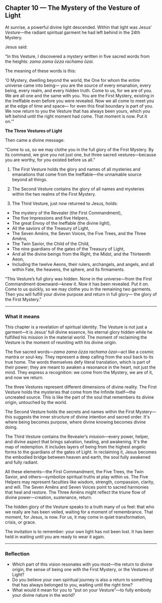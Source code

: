## Chapter 10 — The Mystery of the Vesture of Light

At sunrise, a powerful divine light descended. Within that light was Jesus’ *Vesture*—the radiant spiritual garment he had left behind in the 24th Mystery.

Jesus said:

“In this Vesture, I discovered a mystery written in five sacred words from the heights:
*zama zama ōzza rachama ōzai.*

The meaning of these words is this:

‘O Mystery, dwelling beyond the world, the One for whom the entire universe came into being—
you are the source of every emanation, every being, every realm, and every hidden truth.
Come to us, for we are of you. We are all one and the same with you.
You are the First Mystery, existing in the Ineffable even before you were revealed.
Now we all come to meet you at the edge of time and space—
for even this final boundary is part of you.
We now return to you the Vesture that has always been yours,
which you left behind until the right moment had come.
That moment is now. Put it on.’”

**The Three Vestures of Light**

Then came a divine message:

“Come to us, so we may clothe you in the full glory of the First Mystery.
By its command, we give you not just one, but three sacred vestures—because you are worthy,
for you existed before us all.”

1. The First Vesture holds the glory and names of all mysteries and emanations that come from the Ineffable—the unnamable source beyond all things.

2. The Second Vesture contains the glory of all names and mysteries within the two realms of the First Mystery.

3. The Third Vesture, just now returned to Jesus, holds:

* The mystery of the Revealer (the First Commandment),
* The five Impressions and five Helpers,
* The great Envoy of the Ineffable (the divine light),
* All the saviors of the Treasury of Light,
* The Seven Amēns, the Seven Voices, the Five Trees, and the Three Amēns,
* The Twin Savior, the Child of the Child,
* The nine guardians of the gates of the Treasury of Light,
* And all the divine beings from the Right, the Midst, and the Thirteenth Aeon,
* Including the twelve Aeons, their rulers, archangels, and angels, and all within Fate, the heavens, the sphere, and its firmaments.

“This Vesture’s full glory was hidden. None in the universe—from the First Commandment downward—knew it.
Now it has been revealed. Put it on. Come to us quickly, so we may clothe you in the remaining two garments.
Then you will fulfill your divine purpose and return in full glory—
the glory of the First Mystery.”

---

### What it means

This chapter is a revelation of spiritual identity. The Vesture is not just a garment—it is Jesus’ full divine essence, his eternal glory hidden while he fulfilled his mission in the material world. The moment of reclaiming the Vesture is the moment of reuniting with his divine origin.

The five sacred words—*zama zama ōzza rachama ōzai*—act like a cosmic mantra or soul-key. They represent a deep calling from the soul back to its true home. The words themselves defy literal translation, which is part of their power; they are meant to awaken a resonance in the heart, not just the mind. They express a recognition: we come from the Mystery, we are of it, and now we return.

The three Vestures represent different dimensions of divine reality. The First Vesture holds the mysteries that come from the Infinite itself—the uncreated source. This is like the part of the soul that remembers its divine origin, untouched by the world.

The Second Vesture holds the secrets and names within the First Mystery—this suggests the inner structure of divine intention and sacred order. It's where being becomes purpose, where divine knowing becomes divine doing.

The Third Vesture contains the Revealer’s mission—every power, helper, and divine aspect that brings salvation, healing, and awakening. It's the map of redemption. It includes layers of being from the highest angelic forms to the guardians of the gates of Light. In reclaiming it, Jesus becomes the embodied bridge between heaven and earth, the soul fully awakened and fully radiant.

All these elements—the First Commandment, the Five Trees, the Twin Savior, and others—symbolize spiritual truths at play within us. The Five Helpers may represent faculties like wisdom, strength, compassion, clarity, and will. The Seven Amēns and Seven Voices point to sacred harmonies that heal and restore. The Three Amēns might reflect the triune flow of divine power—creation, sustenance, return.

The hidden glory of the Vesture speaks to a truth many of us feel: that who we really are has been veiled, waiting for a moment of remembrance. That moment, for Jesus, is now. For us, it may come in quiet transformation, crisis, or grace.

The invitation is to remember: your own light has not been lost. It has been held in waiting until you are ready to wear it again.

---

### Reflection

* Which part of this vision resonates with you most—the return to divine origin, the sense of being one with the First Mystery, or the Vestures of Light?
* Do you believe your own spiritual journey is also a return to something that has always belonged to you, waiting until the right time?
* What would it mean for you to “put on your Vesture”—to fully embody your divine nature in the world?

